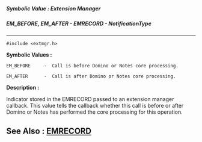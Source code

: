 ##### Symbolic Value : Extension Manager
##### EM_BEFORE, EM_AFTER - EMRECORD - NotificationType
---
```
#include <extmgr.h>
```

**Symbolic Values :**

	EM_BEFORE	  -  Call is before Domino or Notes core processing.

	EM_AFTER	  -  Call is after Domino or Notes core processing.


**Description :**

Indicator stored in the EMRECORD passed to an extension manager callback.  This value tells the callback whether this call is before or after Domino or Notes has performed the core processing for this operation.


**See Also :**
[EMRECORD](/domino-c-api-docs/reference/Data/EMRECORD)
---
